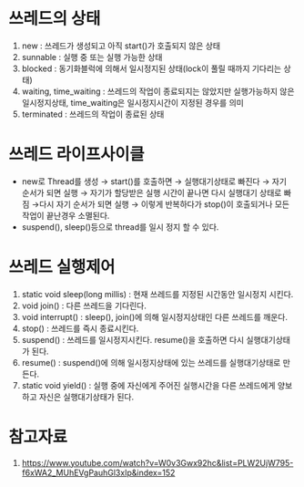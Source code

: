 # 쓰레드의 상태
1. new : 쓰레드가 생성되고 아직 start()가 호출되지 않은 상태
1. sunnable : 실행 중 또는 실행 가능한 상태
1. blocked : 동기화블럭에 의해서 일시정지된 상태(lock이 풀릴 때까지 기다리는 상태)
1. waiting, time_waiting : 쓰레드의 작업이 종료되지는 않았지만 실행가능하지 않은 일시정지상태, time_waiting은 일시정지시간이 지정된 경우를 의미
1. terminated : 쓰레드의 작업이 종료된 상태

# 쓰레드 라이프사이클
* new로 Thread를 생성 → start()를 호출하면 → 실행대기상태로 빠진다 → 자기 순서가 되면 실행 → 자기가 할당받은 실행 시간이 끝나면 다시 실행대기 상태로 빠짐 →다시 자기 순서가 되면 실행 → 이렇게 반복하다가 stop()이 호출되거나 모든 작업이 끝난경우 소멸된다.
* suspend(), sleep()등으로 thread를 일시 정지 할 수 있다.

# 쓰레드 실행제어
1. static void sleep(long millis) : 현재 쓰레드를 지정된 시간동안 일시정지 시킨다.
1. void join() : 다른 쓰레드을 기다린다.
1. void interrupt() : sleep(), join()에 의해 일시정지상태인 다른 쓰레드를 깨운다.
1. stop() : 쓰레드를 즉시 종료시킨다.
1. suspend() : 쓰레드를 일시정지시킨다. resume()을 호출하면 다시 실행대기상태가 된다.
1. resume() : suspend()에 의해 일시정지상태에 있는 쓰레드를 실행대기상태로 만든다.
1. static void yield() : 실행 중에 자신에게 주어진 실행시간을 다른 쓰레드에게 양보하고 자신은 실행대기상태가 된다.

# 참고자료
1. https://www.youtube.com/watch?v=W0v3Gwx92hc&list=PLW2UjW795-f6xWA2_MUhEVgPauhGl3xIp&index=152
